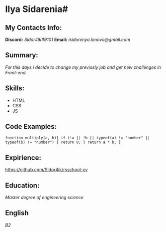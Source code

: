 #  Ilya Sidarenia#
## My Contacts Info:
__Discord:__ _Sidor4ik#9101_
__Email:__ _isidorenya.lenovo@gmail.com_
## Summary:
_For this days i decide to change my previosly job and get new challenges in Front-end._
## Skills:
* HTML
* CSS
* JS
## Code Examples:
`` function multiply(a, b){
  if (!a || !b || typeof(a) != "number" || typeof(b) != "number") {
    return 0;
  }
  return a * b;
} ``
## Expirience:
https://github.com/Sidor4ik/rsschool-cv
## Education:
_Master degree of engineering science_
## English
_B2_